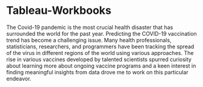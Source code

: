 # Tableau-Workbooks
The Covid-19 pandemic is the most crucial health disaster that has surrounded the world for the past year. Predicting the COVID-19 vaccination trend has become a challenging issue. Many health professionals, statisticians, researchers, and programmers have been tracking the spread of the virus in different regions of the world using various approaches. The rise in various vaccines developed by talented scientists spurred curiosity about learning more about ongoing vaccine programs and a keen interest in finding meaningful insights from data drove me to work on this particular endeavor.
